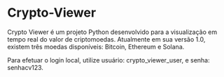 # Crypto-Viewer
Crypto Viewer é um projeto Python desenvolvido para a visualização em tempo real do valor de criptomoedas. Atualmente em sua versão 1.0, existem três moedas disponíveis: Bitcoin, Ethereum e Solana.

Para efetuar o login local, utilize usuário: crypto_viewer_user, e senha: senhacv123. 
